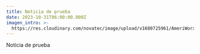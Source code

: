 ```yaml
---
title: Noticia de prueba
date: 2023-10-31T06:00:00.000Z
imagen_intro: >-
  https://res.cloudinary.com/novatec/image/upload/v1680725961/AmeriWorx-ESD-Vinyl-Tile-Classics-Collection_utmkvu.jpg
---
```


Noticia de prueba
